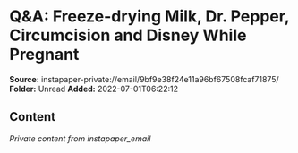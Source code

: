# Q&A: Freeze-drying Milk, Dr. Pepper, Circumcision and Disney While Pregnant

**Source:** instapaper-private://email/9bf9e38f24e11a96bf67508fcaf71875/
**Folder:** Unread
**Added:** 2022-07-01T06:22:12




## Content
*Private content from instapaper_email*
